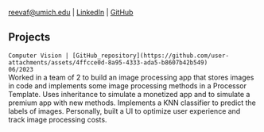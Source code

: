 [reevaf@umich.edu](reevaf@umich.edu) |
[LinkedIn](https://www.linkedin.com/in/reeva-faisal/) |
[GitHub](https://github.com/reevafaisal)

## Projects
`Computer Vision | [GitHub_repository](https://github.com/user-attachments/assets/4ffcce0d-8a95-4333-ada5-b8607b42b549)                                                     06/2023`  
Worked in a team of 2 to build an image processing app that stores images in code and implements some image processing methods in a Processor Template. Uses inheritance to simulate a monetized app and to simulate a premium app with new methods. Implements a KNN classifier to predict the labels of images. Personally, built a UI to optimize user experience and track image processing costs.


